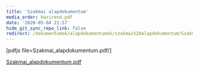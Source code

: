 ```yaml
---
title: 'Szakmai alapdokumentum'
media_order: Hazirend.pdf
date: '2020-05-04 21:57'
hide_git_sync_repo_link: false
redirect: /dokumentumok/alapdokumentumok/szakmai%20alapdokumentum/Szakmai_alapdokumentum.pdf
---
```


[pdfjs file=Szakmai_alapdokumentum.pdf/]

[Szakmai_alapdokumentum.pdf](Szakmai_alapdokumentum.pdf)